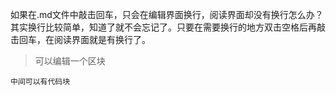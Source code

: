 如果在.md文件中敲击回车，只会在编辑界面换行，阅读界面却没有换行怎么办？  
其实换行比较简单，知道了就不会忘记了。只要在需要换行的地方双击空格后再敲击回车，在阅读界面就是有换行了。    
> 可以编辑一个区块
  
  
```
中间可以有代码块
```
